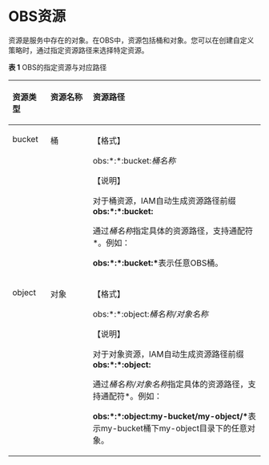 # OBS资源<a name="obs_03_0154"></a>

资源是服务中存在的对象。在OBS中，资源包括桶和对象。您可以在创建自定义策略时，通过指定资源路径来选择特定资源。

**表 1**  OBS的指定资源与对应路径

<a name="table43915131423"></a>
<table><thead align="left"><tr id="row93928131522"><th class="cellrowborder" valign="top" width="15.091509150915092%" id="mcps1.2.4.1.1"><p id="p73922131924"><a name="p73922131924"></a><a name="p73922131924"></a>资源类型</p>
</th>
<th class="cellrowborder" valign="top" width="16.8016801680168%" id="mcps1.2.4.1.2"><p id="p1139261314216"><a name="p1139261314216"></a><a name="p1139261314216"></a>资源名称</p>
</th>
<th class="cellrowborder" valign="top" width="68.10681068106811%" id="mcps1.2.4.1.3"><p id="p23920131721"><a name="p23920131721"></a><a name="p23920131721"></a>资源路径</p>
</th>
</tr>
</thead>
<tbody><tr id="row139215131224"><td class="cellrowborder" valign="top" width="15.091509150915092%" headers="mcps1.2.4.1.1 "><p id="p1839219131525"><a name="p1839219131525"></a><a name="p1839219131525"></a>bucket</p>
</td>
<td class="cellrowborder" valign="top" width="16.8016801680168%" headers="mcps1.2.4.1.2 "><p id="p203927136213"><a name="p203927136213"></a><a name="p203927136213"></a>桶</p>
</td>
<td class="cellrowborder" valign="top" width="68.10681068106811%" headers="mcps1.2.4.1.3 "><p id="p4392013822"><a name="p4392013822"></a><a name="p4392013822"></a><span>【格式】</span></p>
<p id="p9933155311298"><a name="p9933155311298"></a><a name="p9933155311298"></a><span>obs:*:*:bucket:</span><em id="i10194628103313"><a name="i10194628103313"></a><a name="i10194628103313"></a>桶名称</em></p>
<p id="p14703335307"><a name="p14703335307"></a><a name="p14703335307"></a>【说明】</p>
<p id="p9142175873014"><a name="p9142175873014"></a><a name="p9142175873014"></a>对于桶资源，IAM自动生成资源路径前缀<strong id="b19141342315"><a name="b19141342315"></a><a name="b19141342315"></a>obs:*:*:bucket:</strong></p>
<p id="p17463217363"><a name="p17463217363"></a><a name="p17463217363"></a>通过<em id="i27493223610"><a name="i27493223610"></a><a name="i27493223610"></a>桶名称</em>指定具体的资源路径，支持通配符*。例如：</p>
<p id="p129731439193114"><a name="p129731439193114"></a><a name="p129731439193114"></a><strong id="b1226312278384"><a name="b1226312278384"></a><a name="b1226312278384"></a>obs:*:*:bucket:*</strong>表示任意OBS桶。</p>
</td>
</tr>
<tr id="row83923131421"><td class="cellrowborder" valign="top" width="15.091509150915092%" headers="mcps1.2.4.1.1 "><p id="p539218132026"><a name="p539218132026"></a><a name="p539218132026"></a>object</p>
</td>
<td class="cellrowborder" valign="top" width="16.8016801680168%" headers="mcps1.2.4.1.2 "><p id="p539251316215"><a name="p539251316215"></a><a name="p539251316215"></a>对象</p>
</td>
<td class="cellrowborder" valign="top" width="68.10681068106811%" headers="mcps1.2.4.1.3 "><p id="p325619913310"><a name="p325619913310"></a><a name="p325619913310"></a><span>【格式】</span></p>
<p id="p1925689183116"><a name="p1925689183116"></a><a name="p1925689183116"></a><span>obs:*:*:object:</span><em id="i4568022183515"><a name="i4568022183515"></a><a name="i4568022183515"></a>桶名称/对象名称</em></p>
<p id="p182561698314"><a name="p182561698314"></a><a name="p182561698314"></a>【说明】</p>
<p id="p770393763415"><a name="p770393763415"></a><a name="p770393763415"></a>对于对象资源，IAM自动生成资源路径前缀<strong id="b13411134633413"><a name="b13411134633413"></a><a name="b13411134633413"></a>obs:*:*:object:</strong></p>
<p id="p181983113519"><a name="p181983113519"></a><a name="p181983113519"></a>通过<em id="i17951155015352"><a name="i17951155015352"></a><a name="i17951155015352"></a>桶名称/对象名称</em>指定具体的资源路径，支持通配符*。例如：</p>
<p id="p161341247133614"><a name="p161341247133614"></a><a name="p161341247133614"></a><strong id="b768272223816"><a name="b768272223816"></a><a name="b768272223816"></a>obs:*:*:object:my-bucket/my-object/*</strong>表示my-bucket桶下my-object目录下的任意对象。</p>
</td>
</tr>
</tbody>
</table>

